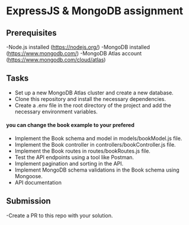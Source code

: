 # ExpressJS & MongoDB assignment


## Prerequisites

-Node.js installed (https://nodejs.org/)
-MongoDB installed (https://www.mongodb.com/)
-MongoDB Atlas account (https://www.mongodb.com/cloud/atlas)

## Tasks

- Set up a new MongoDB Atlas cluster and create a new database.
- Clone this repository and install the necessary dependencies.
- Create a .env file in the root directory of the project and add the necessary environment variables.
#### you can change the book example to your prefered 
- Implement the Book schema and model in models/bookModel.js file.
- Implement the Book controller in controllers/bookController.js file.
- Implement the Book routes in routes/bookRoutes.js file.
- Test the API endpoints using a tool like Postman.
- Implement pagination and sorting in the API.
- Implement MongoDB schema validations in the Book schema using Mongoose.
- API documentation

## Submission

-Create a PR to this repo with your solution.


